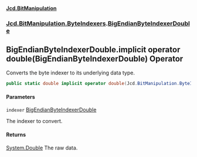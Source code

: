 #### [Jcd.BitManipulation](index.md 'index')
### [Jcd.BitManipulation.ByteIndexers](Jcd.BitManipulation.ByteIndexers.md 'Jcd.BitManipulation.ByteIndexers').[BigEndianByteIndexerDouble](Jcd.BitManipulation.ByteIndexers.BigEndianByteIndexerDouble.md 'Jcd.BitManipulation.ByteIndexers.BigEndianByteIndexerDouble')

## BigEndianByteIndexerDouble.implicit operator double(BigEndianByteIndexerDouble) Operator

Converts the byte indexer to its underlying data type.

```csharp
public static double implicit operator double(Jcd.BitManipulation.ByteIndexers.BigEndianByteIndexerDouble indexer);
```
#### Parameters

<a name='Jcd.BitManipulation.ByteIndexers.BigEndianByteIndexerDouble.op_Implicitdouble(Jcd.BitManipulation.ByteIndexers.BigEndianByteIndexerDouble).indexer'></a>

`indexer` [BigEndianByteIndexerDouble](Jcd.BitManipulation.ByteIndexers.BigEndianByteIndexerDouble.md 'Jcd.BitManipulation.ByteIndexers.BigEndianByteIndexerDouble')

The indexer to convert.

#### Returns
[System.Double](https://docs.microsoft.com/en-us/dotnet/api/System.Double 'System.Double')
The raw data.